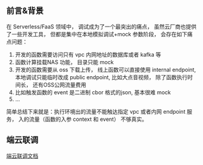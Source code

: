 ## 前言&背景

在 Serverless/FaaS 领域中， 调试成为了一个最突出的痛点， 虽然云厂商也提供了一些开发工具， 但都是集中在本地模拟调试+mock 参数阶段， 会存在如下痛点问题：

1. 开发的函数需要访问只有 vpc 内网地址的数据库或者 kafka 等
2. 函数计算挂载NAS 功能， 目录只能 mock
3. 开发的函数需要从 oss 下载上传， 线上函数可以直接使用 internal endpoint,   本地调试只能临时改成 public endpoint,  比如大点音视频， 除了函数执行时间长， 还有OSS公网流量费用
4. 比如触发函数的 event 是二进制 cbor 格式的json,  基本很难 mock
5. ...

简单总结下来就是：执行环境出的流量不能触达指定 vpc 或者内网 endpoint 服务， 入的流量（函数的入参 context 和 event） 不够真实。

## 端云联调

[端云联调文档](https://help.aliyun.com/document_detail/195642.html)